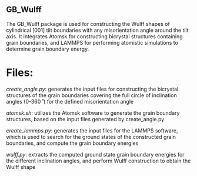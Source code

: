 ## GB_Wulff
The GB_Wulff package is used for constructing the Wulff shapes of cylindrical [001] tilt boundaries with any misorientation angle around the tilt axis. It integrates Atomsk for constructing bicrystal structures containing grain boundaries, and LAMMPS for performing atomistic simulations to determine grain boundary energy.

# Files:

*create_angle.py*: generates the input files for constructing the bicrystal structures of the grain boundaries covering the full circle of inclination angles (0-360 ̊ ) for the defined misorientation angle

*atomsk.sh*: utilizes the Atomsk software to generate the grain boundary structures, based on the input files generated by create_angle.py

*create_lammps.py*: generates the input files for the LAMMPS software, which is used to search for the ground states of the constructed grain boundaries, and compute the grain boundary energies

*wulff.py*: extracts the computed ground state grain boundary energies for the different inclination angles, and perform Wulff construction to obtain the Wulff shape
